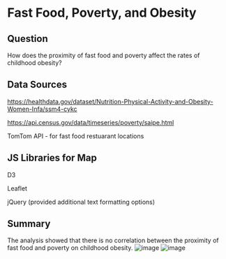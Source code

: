 # Fast Food, Poverty, and Obesity

## Question
How does the proximity of fast food and poverty affect the rates of childhood obesity?

## Data Sources
https://healthdata.gov/dataset/Nutrition-Physical-Activity-and-Obesity-Women-Infa/ssm4-cykc

https://api.census.gov/data/timeseries/poverty/saipe.html

TomTom API - for fast food restuarant locations

## JS Libraries for Map
D3

Leaflet

jQuery (provided additional text formatting options)

## Summary
The analysis showed that there is no correlation between the proximity of fast food and poverty on childhood obesity.
![image](https://github.com/mike2463/Fast-Food-Proxmity-and-Obesity/assets/102863554/4f31dda7-e73b-4d44-ac2e-e72c73d1b382)
![image](https://github.com/mike2463/Fast-Food-Proxmity-and-Obesity/assets/102863554/42973e75-ad88-43f9-90c8-4e511e5bedaf)


